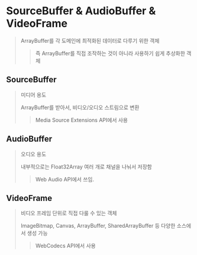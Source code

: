 # SourceBuffer & AudioBuffer & VideoFrame

> ArrayBuffer를 각 도메인에 최적화된 데이터로 다루기 위한 객체
>
> > 즉 ArrayBuffer를 직접 조작하는 것이 아니라 사용하기 쉽게 추상화한 객체

## SourceBuffer

> 미디어 용도
>
> ArrayBuffer를 받아서, 비디오/오디오 스트림으로 변환
>
> > Media Source Extensions API에서 사용

## AudioBuffer

> 오디오 용도
>
> 내부적으로는 Float32Array 여러 개로 채널을 나눠서 저장함
>
> > Web Audio API에서 쓰임.

## VideoFrame

> 비디오 프레임 단위로 직접 다룰 수 있는 객체
>
> ImageBitmap, Canvas, ArrayBuffer, SharedArrayBuffer 등 다양한 소스에서 생성 가능
>
> > WebCodecs API에서 사용
